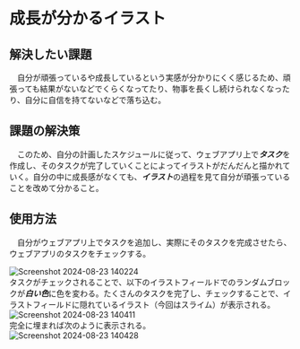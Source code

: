  # 成長が分かるイラスト
 ## 解決したい課題
　自分が頑張っているや成長しているという実感が分かりにくく感じるため、頑張っても結果がないなどでくらくなってたり、物事を長くし続けられなくなったり、自分に自信を持てないなどで落ち込む。
 ## 課題の解決策
　このため、自分の計画したスケジュールに従って、ウェブアプリ上で***タスク***を作成し、そのタスクが完了していくことによってイラストがだんだんと描かれていく。自分の中に成長感がなくても、***イラスト***の過程を見て自分が頑張っていることを改めて分かること。
## 使用方法
　自分がウェブアプリ上でタスクを追加し、実際にそのタスクを完成させたら、ウェブアプリのタスクをチェックする。<br>

 ![Screenshot 2024-08-23 140224](https://github.com/user-attachments/assets/1e798644-5ba9-4538-99f5-6b64ea47a79a) <br>
 タスクがチェックされることで、以下のイラストフィールドでのランダムブロックが***白い色***に色を変わる。たくさんのタスクを完了し、チェックすることで、イラストフィールドに隠れているイラスト（今回はスライム）が表示される。<br>
![Screenshot 2024-08-23 140411](https://github.com/user-attachments/assets/5491d173-dd72-46f7-ab56-b76240ec0a62) <br>
完全に埋まれば次のように表示される。<br>
![Screenshot 2024-08-23 140428](https://github.com/user-attachments/assets/1f9b28f9-5571-48fc-b338-14ddfbfb2c24) 
